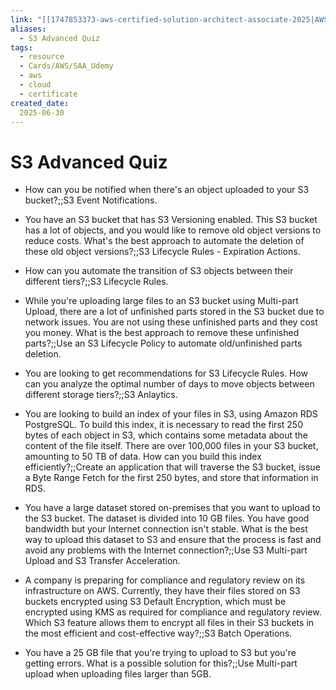 ```yaml
---
link: "[[1747853373-aws-certified-solution-architect-associate-2025|AWS Certified Solution Architect Associate 2025]]"
aliases: 
  - S3 Advanced Quiz
tags:
  - resource
  - Cards/AWS/SAA_Udemy
  - aws
  - cloud
  - certificate
created_date:
  2025-06-30
---
```

# S3 Advanced Quiz
- How can you be notified when there's an object uploaded to your S3 bucket?;;S3 Event Notifications.
<!--SR:!2025-10-02,42,270-->
- You have an S3 bucket that has S3 Versioning enabled. This S3 bucket has a lot of objects, and you would like to remove old object versions to reduce costs. What's the best approach to automate the deletion of these old object versions?;;S3 Lifecycle Rules - Expiration Actions.
<!--SR:!2025-11-11,94,290-->
- How can you automate the transition of S3 objects between their different tiers?;;S3 Lifecycle Rules.
<!--SR:!2025-09-11,28,250-->
- While you're uploading large files to an S3 bucket using Multi-part Upload, there are a lot of unfinished parts stored in the S3 bucket due to network issues. You are not using these unfinished parts and they cost you money. What is the best approach to remove these unfinished parts?;;Use an S3 Lifecycle Policy to automate old/unfinished parts deletion.
<!--SR:!2025-11-16,97,290-->
- You are looking to get recommendations for S3 Lifecycle Rules. How can you analyze the optimal number of days to move objects between different storage tiers?;;S3 Anlaytics.
<!--SR:!2025-09-01,7,230-->
- You are looking to build an index of your files in S3, using Amazon RDS PostgreSQL. To build this index, it is necessary to read the first 250 bytes of each object in S3, which contains some metadata about the content of the file itself. There are over 100,000 files in your S3 bucket, amounting to 50 TB of data. How can you build this index efficiently?;;Create an application that will traverse the S3 bucket, issue a Byte Range Fetch for the first 250 bytes, and store that information in RDS.
<!--SR:!2025-11-13,84,270-->
- You have a large dataset stored on-premises that you want to upload to the S3 bucket. The dataset is divided into 10 GB files. You have good bandwidth but your Internet connection isn't stable. What is the best way to upload this dataset to S3 and ensure that the process is fast and avoid any problems with the Internet connection?;;Use S3 Multi-part Upload and S3 Transfer Acceleration.
<!--SR:!2025-08-27,30,230-->
- A company is preparing for compliance and regulatory review on its infrastructure on AWS. Currently, they have their files stored on S3 buckets encrypted using S3 Default Encryption, which must be encrypted using KMS as required for compliance and regulatory review. Which S3 feature allows them to encrypt all files in their S3 buckets in the most efficient and cost-effective way?;;S3 Batch Operations.
<!--SR:!2025-09-15,56,310-->
- You have a 25 GB file that you're trying to upload to S3 but you're getting errors. What is a possible solution for this?;;Use Multi-part upload when uploading files larger than 5GB.
<!--SR:!2025-08-30,40,290-->

